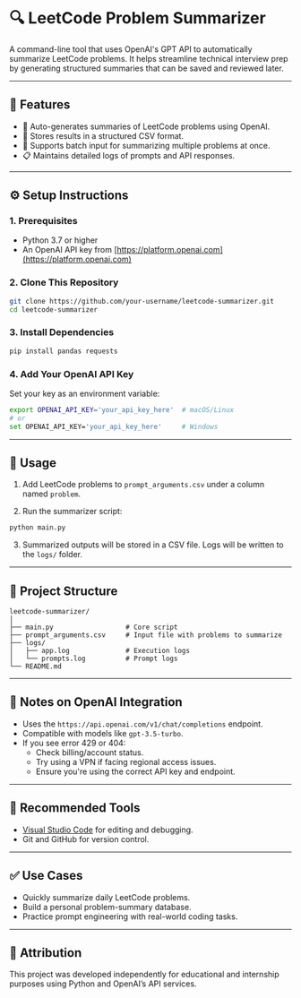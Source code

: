 # 🔍 LeetCode Problem Summarizer

A command-line tool that uses OpenAI's GPT API to automatically summarize LeetCode problems. It helps streamline technical interview prep by generating structured summaries that can be saved and reviewed later.

---

## 🧠 Features

- 📄 Auto-generates summaries of LeetCode problems using OpenAI.
- 🧾 Stores results in a structured CSV format.
- 🔁 Supports batch input for summarizing multiple problems at once.
- 📋 Maintains detailed logs of prompts and API responses.

---

## ⚙️ Setup Instructions

### 1. Prerequisites

- Python 3.7 or higher
- An OpenAI API key from [https://platform.openai.com](https://platform.openai.com)

### 2. Clone This Repository

```bash
git clone https://github.com/your-username/leetcode-summarizer.git
cd leetcode-summarizer
```

### 3. Install Dependencies

```bash
pip install pandas requests
```

### 4. Add Your OpenAI API Key

Set your key as an environment variable:

```bash
export OPENAI_API_KEY='your_api_key_here'  # macOS/Linux
# or
set OPENAI_API_KEY='your_api_key_here'     # Windows
```

---

## 🚀 Usage

1. Add LeetCode problems to `prompt_arguments.csv` under a column named `problem`.

2. Run the summarizer script:

```bash
python main.py
```

3. Summarized outputs will be stored in a CSV file. Logs will be written to the `logs/` folder.

---

## 📁 Project Structure

```text
leetcode-summarizer/
│
├── main.py                  # Core script
├── prompt_arguments.csv     # Input file with problems to summarize
├── logs/
│   ├── app.log              # Execution logs
│   └── prompts.log          # Prompt logs
└── README.md
```

---

## 🔧 Notes on OpenAI Integration

- Uses the `https://api.openai.com/v1/chat/completions` endpoint.
- Compatible with models like `gpt-3.5-turbo`.
- If you see error 429 or 404:
  - Check billing/account status.
  - Try using a VPN if facing regional access issues.
  - Ensure you're using the correct API key and endpoint.

---

## 🧰 Recommended Tools

- [Visual Studio Code](https://code.visualstudio.com/) for editing and debugging.
- Git and GitHub for version control.

---

## ✅ Use Cases

- Quickly summarize daily LeetCode problems.
- Build a personal problem-summary database.
- Practice prompt engineering with real-world coding tasks.

---

## 📣 Attribution

This project was developed independently for educational and internship purposes using Python and OpenAI’s API services.
